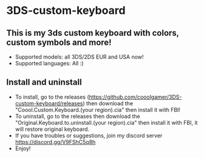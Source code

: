 # 3DS-custom-keyboard
## This is my 3ds custom keyboard with colors, custom symbols and more!
* Supported models: all 3DS/2DS EUR and USA now!
* Supported languages: All :)
## Install and uninstall
* To install, go to the releases (https://github.com/cooolgamer/3DS-custom-keyboard/releases) then download the "Coool.Custom.Keyboard.(your region).cia" then install it with FBI!
* To uninstall, go to the releases then download the "Original.Keyboard.to.uninstall.(your region).cia" then install it with FBI, it will restore original keyboard.
* If you have troubles or suggestions, join my discord server https://discord.gg/V9FShC5q8h
* Enjoy!
